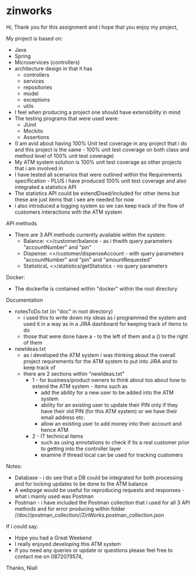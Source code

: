
# zinworks

Hi,
Thank you for this assignment and i hope that you enjoy my project,

My project is based on:
* Java
* Spring
* Microservices (controllers)
* architecture design in that it has
  * controllers
  * services
  * repositories
  * model
  * exceptions
  * utils
* I feel when producing a project one should have extensibility in mind
* The testing programs that were used were:
  * JUnit
  * Mockito
  * Assertions
* (I am avid about having 100% Unit test coverage in any project that i do and this project is the same - 100% unit test coverage on both class and method level of 100% unit test coverage)
* My ATM system solution is 100% unit test coverage as other projects that i am involved in
* I have tested all scenarios that were outlined within the Requirements specification - PLUS i have produced 100% unit test coverage and also integrated a statistics API
* The statistics API could be extendDised/included for other items but these are just items that i see are needed for now
* i also introduced a logging system so we can keep track of the flow of customers interactions with the ATM system

API methods
* There are 3 API methods currently available within the system:
  * Balance: <>/customer/balance - as i thwith query parameters "accountNumber" and "pin"
  * Dispense: <>/customer/dispenseAccount - with query parameters "accountNumber" and "pin" and "amountRequested"
  * StatisticsL <>/statistics/getStatistics - no query parameters

Docker:
*  The dockerfie is contained within "docker" within the root directory

Documentation
* notesToDo.txt (in "doc" in root directory)
  * i used this to write down my ideas as i programmed the system and used it in a way as in a JIRA dashboard for keeping track of items to do
  * those that were done have a - to the left of them and a () to the right of them
* newIdeas.txt
  * as i developed the ATM system i was thinking about the overall project requirements for the ATM system to put into JIRA and to keep track of
  * there are 2 sections within "newIdeas.txt"
    * 1 - for business/product owners to think about too about how to extend the ATM system - items such as
      * add the ability for a new user to be added into the ATM system
      * ability for an existing user to update their PIN only if they have their old PIN (for this ATM system) or we have their email address etc.
      * allow an existing user to add money into their account and hence ATM
    * 2 - IT technical items
      * such as using annotations to check if its a real customer prior to getting into the controller layer
      * examine if thread local can be used for tracking customers

Notes:
* Database - i do see that a DB could be integrated for both processing and for locking updates to be done to the ATM balance
* A webpage would be useful for reproducing requests and responses - what i mainly used was Postman
* Postman - i have included the Postman collection that i used for all 3 API methods and for error producing within folder //doc//postman_collection//ZinWorks.postman_collection.json

If i could say:
* Hope you had a Great Weekend
* I really enjoyed developing this ATM system
* if you need any queries or update or questions please feel free to contact me on 0872079574,

Thanks,
Niall